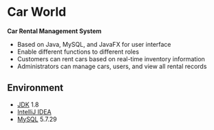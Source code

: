 # Car World

**Car Rental Management System**

- Based on Java, MySQL, and JavaFX for user interface
- Enable different functions to different roles
- Customers can rent cars based on real-time inventory information
- Administrators can manage cars, users, and view all rental records

## Environment

- [JDK](http://www.oracle.com/technetwork/java/javase/downloads/jdk8-downloads-2133151.html) 1.8
- [IntelliJ IDEA](https://www.jetbrains.com/idea/)
- [MySQL](https://www.mysql.com/downloads/) 5.7.29

